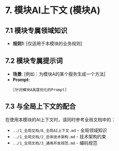 # 7. 模块AI上下文 (模块A)

## 7.1 模块专属领域知识

- **规则1**: [仅适用于本模块的业务规则]

## 7.2 模块专属提示词

- **场景**: [例如：为模块A的某个服务生成一个方法]
- **Prompt**:
  ```
  [针对模块A高度优化的Prompt]
  ```

## 7.3 与全局上下文的配合

在使用本模块的AI上下文时，请同时参考全局文档中的：
- `../1_全局文档/6_全局AI上下文.md` - 全局领域知识
- `../1_全局文档/2_总体技术架构.md` - 技术架构约束
- `../1_全局文档/3_通用开发规范.md` - 编码规范
